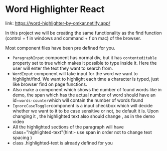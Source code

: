 # Word Highlighter React 
link: https://word-highlighter-by-omkar.netlify.app/

In this project we will be creating the same functionality as the find function (control + f in windows and command + f on mac)
of the browser.

Most component files have been pre defined for you.
<ul>
<li><code>ParagraphInput</code> component has normal div, but it has <code>contenteditable</code>
property set to true which makes it possible to type inside it. 
Here the user will enter the text they want to search from.
</li>
<li><code>WordInput</code> component will take input for the word we want to highlight/find. We want to highlight each time a character is typed, just like browser find on page functions.</li>

<li>Also make a component which shows the number of found words like in demo, the span which has the actual number of word should have an id=<code>words-counter</code>which will contain the number of words found</li>

<li><code>IgnoreCaseToggler</code>component is a input checkbox which will decide whether we want to it to be case sensitive or not, be default it is. Upon changing it , the highlighted text also should change , as in the demo video</li>
<li>All the highlighted sections of the paragraph will have class="highlighted-text"(hint:- use span in order not to change text spacing )</li>
<li>class .highlighted-text is already defined for you</li>
</ul>
